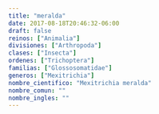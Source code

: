 ```yaml
---
title: "meralda"
date: 2017-08-18T20:46:32-06:00
draft: false
reinos: ["Animalia"]
divisiones: ["Arthropoda"]
clases: ["Insecta"]
ordenes: ["﻿Trichoptera"]
familias: ["Glossosomatidae"]
generos: ["Mexitrichia"]
nombre_cientifico: "Mexitrichia meralda"
nombre_comun: ""
nombre_ingles: ""
---
```

